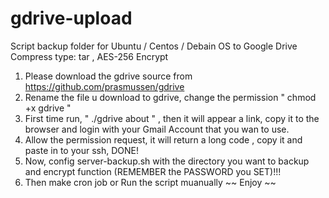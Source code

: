 # gdrive-upload
Script backup folder for Ubuntu / Centos / Debain OS to Google Drive
<br>Compress type: tar , AES-256 Encrypt

1. Please download the gdrive source from https://github.com/prasmussen/gdrive
2. Rename the file u download to gdrive, change the permission " chmod +x gdrive "
3. First time run, " ./gdrive about " , then it will appear a link, copy it to the browser and login with your Gmail Account that you wan to use.
4. Allow the permission request, it will return a long code , copy it and paste in to your ssh, DONE!
5. Now, config server-backup.sh with the directory you want to backup and encrypt function (REMEMBER the PASSWORD you SET)!!!
6. Then make cron job or Run the script muanually ~~ 
Enjoy ~~ 
